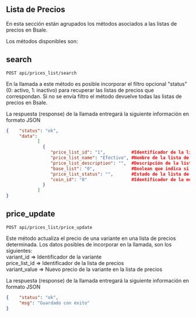## Lista de Precios

En esta sección están agrupados los métodos asociados a las listas de precios en Bsale.

Los métodos disponibles son:

## search

```
POST api/prices_list/search
```


En la llamada a este método es posible incorporar el filtro opcional "status" (0: activo, 1: inactivo) para recuperar las listas de precios que correspondan. Si no se envía filtro el método devuelve todas las listas de precios en Bsale.

La respuesta (response) de la llamada entregará la siguiente información en formato JSON

```json
{    "status": "ok",
     "data":
            [
              {
                 "price_list_id": "1",          #Identificador de la lista de precios
                 "price_list_name": "Efectivo", #Nombre de la lista de precios
                 "price_list_description": "",  #Descripción de la lista de precios
                 "base_list": "0",              #Boolean que indica si es lista de precios base
                 "price_list_status": "",       #Estado de la lista de p recios
                 "coin_id": "0"                 #Identificador de la moneda de la lista de precios
              }
            ]
}


```

## price_update

```
POST api/prices_list/price_update
```


Este método actualiza el precio de una variante en una lista de precios determinada. Los datos posibles de incorporar en la llamada, son los siguientes:
<br> variant_id => Identificador de la variante
<br> price_list_id => Identificador de la lista de precios
<br> variant_value => Nuevo precio de la variante en la lista de precios

La respuesta (response) de la llamada entregará la siguiente información en formato JSON

```json
{    "status": "ok",
     "msg": "Guardado con éxito"
}


```

